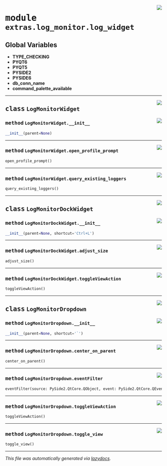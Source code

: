 <!-- markdownlint-disable -->

<a href="../../qtstrap/extras/log_monitor/log_widget.py#L0"><img align="right" style="float:right;" src="https://img.shields.io/badge/-source-cccccc?style=flat-square"></a>

# <kbd>module</kbd> `extras.log_monitor.log_widget`




**Global Variables**
---------------
- **TYPE_CHECKING**
- **PYQT6**
- **PYQT5**
- **PYSIDE2**
- **PYSIDE6**
- **db_conn_name**
- **command_palette_available**


---

<a href="../../qtstrap/extras/log_monitor/log_widget.py#L16"><img align="right" style="float:right;" src="https://img.shields.io/badge/-source-cccccc?style=flat-square"></a>

## <kbd>class</kbd> `LogMonitorWidget`




<a href="../../qtstrap/extras/log_monitor/log_widget.py#L17"><img align="right" style="float:right;" src="https://img.shields.io/badge/-source-cccccc?style=flat-square"></a>

### <kbd>method</kbd> `LogMonitorWidget.__init__`

```python
__init__(parent=None)
```








---

<a href="../../qtstrap/extras/log_monitor/log_widget.py#L38"><img align="right" style="float:right;" src="https://img.shields.io/badge/-source-cccccc?style=flat-square"></a>

### <kbd>method</kbd> `LogMonitorWidget.open_profile_prompt`

```python
open_profile_prompt()
```





---

<a href="../../qtstrap/extras/log_monitor/log_widget.py#L50"><img align="right" style="float:right;" src="https://img.shields.io/badge/-source-cccccc?style=flat-square"></a>

### <kbd>method</kbd> `LogMonitorWidget.query_existing_loggers`

```python
query_existing_loggers()
```






---

<a href="../../qtstrap/extras/log_monitor/log_widget.py#L59"><img align="right" style="float:right;" src="https://img.shields.io/badge/-source-cccccc?style=flat-square"></a>

## <kbd>class</kbd> `LogMonitorDockWidget`




<a href="../../qtstrap/extras/log_monitor/log_widget.py#L60"><img align="right" style="float:right;" src="https://img.shields.io/badge/-source-cccccc?style=flat-square"></a>

### <kbd>method</kbd> `LogMonitorDockWidget.__init__`

```python
__init__(parent=None, shortcut='Ctrl+L')
```








---

<a href="../../qtstrap/extras/log_monitor/log_widget.py#L84"><img align="right" style="float:right;" src="https://img.shields.io/badge/-source-cccccc?style=flat-square"></a>

### <kbd>method</kbd> `LogMonitorDockWidget.adjust_size`

```python
adjust_size()
```





---

<a href="../../qtstrap/extras/log_monitor/log_widget.py#L88"><img align="right" style="float:right;" src="https://img.shields.io/badge/-source-cccccc?style=flat-square"></a>

### <kbd>method</kbd> `LogMonitorDockWidget.toggleViewAction`

```python
toggleViewAction()
```






---

<a href="../../qtstrap/extras/log_monitor/log_widget.py#L94"><img align="right" style="float:right;" src="https://img.shields.io/badge/-source-cccccc?style=flat-square"></a>

## <kbd>class</kbd> `LogMonitorDropdown`




<a href="../../qtstrap/extras/log_monitor/log_widget.py#L95"><img align="right" style="float:right;" src="https://img.shields.io/badge/-source-cccccc?style=flat-square"></a>

### <kbd>method</kbd> `LogMonitorDropdown.__init__`

```python
__init__(parent=None, shortcut='`')
```








---

<a href="../../qtstrap/extras/log_monitor/log_widget.py#L136"><img align="right" style="float:right;" src="https://img.shields.io/badge/-source-cccccc?style=flat-square"></a>

### <kbd>method</kbd> `LogMonitorDropdown.center_on_parent`

```python
center_on_parent()
```





---

<a href="../../qtstrap/extras/log_monitor/log_widget.py#L114"><img align="right" style="float:right;" src="https://img.shields.io/badge/-source-cccccc?style=flat-square"></a>

### <kbd>method</kbd> `LogMonitorDropdown.eventFilter`

```python
eventFilter(source: PySide2.QtCore.QObject, event: PySide2.QtCore.QEvent) → bool
```





---

<a href="../../qtstrap/extras/log_monitor/log_widget.py#L123"><img align="right" style="float:right;" src="https://img.shields.io/badge/-source-cccccc?style=flat-square"></a>

### <kbd>method</kbd> `LogMonitorDropdown.toggleViewAction`

```python
toggleViewAction()
```





---

<a href="../../qtstrap/extras/log_monitor/log_widget.py#L129"><img align="right" style="float:right;" src="https://img.shields.io/badge/-source-cccccc?style=flat-square"></a>

### <kbd>method</kbd> `LogMonitorDropdown.toggle_view`

```python
toggle_view()
```








---

_This file was automatically generated via [lazydocs](https://github.com/ml-tooling/lazydocs)._
